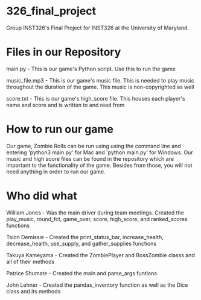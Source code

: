 # 326_final_project
Group INST326's Final Project for INST326 at the University of Maryland.


# Files in our Repository
main.py - This is our game's Python script. Use this to run the game

music_file.mp3 - This is our game's music file. This is needed to play music throughout the duration of the game. 
                 This music is non-copyrighted as well

score.txt - This is our game's high_score file. This houses each player's name and score and is written to and read from


# How to run our game
Our game, Zombie Rolls can be run using using the command line and entering 'python3 main.py' for Mac 
and 'python main.py' for Windows. Our music and high score files can be found in the repository which are 
important to the functionality of the game. Besides from those, you will not need anything in order to run 
our game.


# Who did what
William Jones - Was the main driver during team meetings. Created the play_music, round_fct, game_over, 
                score, high_score, and ranked_scores functions

Tsion Demissie - Created the print_status_bar, increase_health, decrease_health, use_supply, and gather_supplies functions

Takuya Kameyama - Created the ZombiePlayer and BossZombie classs and all of their methods

Patrice Shumate - Created the main and parse_args funtions

John Lehner - Created the pandas_inventory function as well as the Dice class and its methods
